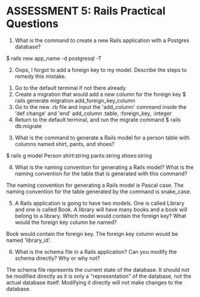 # ASSESSMENT 5: Rails Practical Questions

1. What is the command to create a new Rails application with a Postgres database?

$ rails new app_name -d postgresql -T

2. Oops, I forgot to add a foreign key to my model. Describe the steps to remedy this mistake.

1) Go to the default terminal if not there already
2) Create a migration that would add a new column for the foreign key
    $ rails generate migration add_foreign_key_column
3) Go to the new .rb file and input the 'add_column' command inside the 'def change' and 'end'
    add_column :table, :foreign_key, :integer
3) Return to the default terminal, and run the migrate command
    $ rails db:migrate


3. What is the command to generate a Rails model for a person table with columns named shirt, pants, and shoes?

$ rails g model Person shirt:string pants:string shoes:string

4. What is the naming convention for generating a Rails model? What is the naming convention for the table that is generated with this command?

The naming convention for generating a Rails model is Pascal case.
The naming convention for the table generated by the command is snake_case.

5. A Rails application is going to have two models. One is called Library and one is called Book. A library will have many books and a book will belong to a library. Which model would contain the foreign key? What would the foreign key column be named?

Book would contain the foreign key. The foreign key column would be named 'library_id'.

6. What is the schema file in a Rails application? Can you modify the schema directly? Why or why not?

The schema file represents the current state of the database. It should not be modified directly as it is only a "representation" of the database, not the actual database itself. Modifying it directly will not make changes to the database.